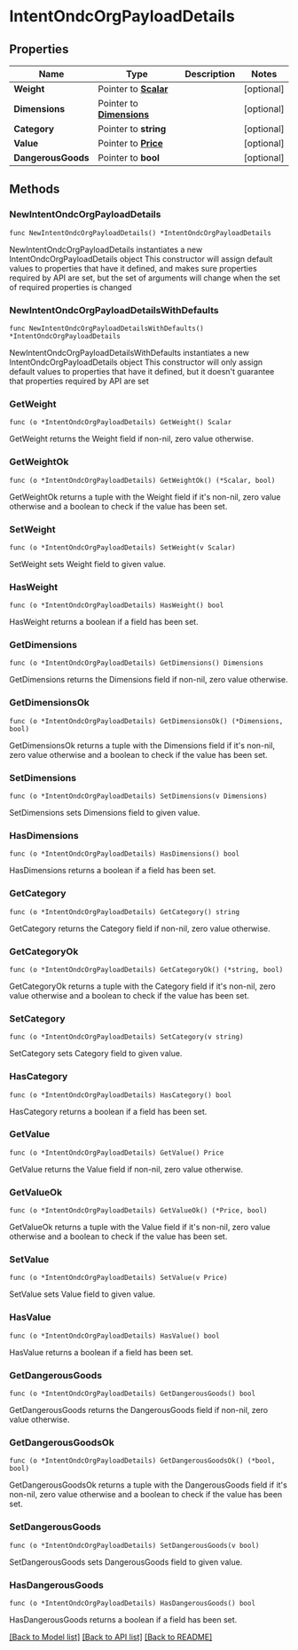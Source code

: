 # IntentOndcOrgPayloadDetails

## Properties

Name | Type | Description | Notes
------------ | ------------- | ------------- | -------------
**Weight** | Pointer to [**Scalar**](Scalar.md) |  | [optional] 
**Dimensions** | Pointer to [**Dimensions**](Dimensions.md) |  | [optional] 
**Category** | Pointer to **string** |  | [optional] 
**Value** | Pointer to [**Price**](Price.md) |  | [optional] 
**DangerousGoods** | Pointer to **bool** |  | [optional] 

## Methods

### NewIntentOndcOrgPayloadDetails

`func NewIntentOndcOrgPayloadDetails() *IntentOndcOrgPayloadDetails`

NewIntentOndcOrgPayloadDetails instantiates a new IntentOndcOrgPayloadDetails object
This constructor will assign default values to properties that have it defined,
and makes sure properties required by API are set, but the set of arguments
will change when the set of required properties is changed

### NewIntentOndcOrgPayloadDetailsWithDefaults

`func NewIntentOndcOrgPayloadDetailsWithDefaults() *IntentOndcOrgPayloadDetails`

NewIntentOndcOrgPayloadDetailsWithDefaults instantiates a new IntentOndcOrgPayloadDetails object
This constructor will only assign default values to properties that have it defined,
but it doesn't guarantee that properties required by API are set

### GetWeight

`func (o *IntentOndcOrgPayloadDetails) GetWeight() Scalar`

GetWeight returns the Weight field if non-nil, zero value otherwise.

### GetWeightOk

`func (o *IntentOndcOrgPayloadDetails) GetWeightOk() (*Scalar, bool)`

GetWeightOk returns a tuple with the Weight field if it's non-nil, zero value otherwise
and a boolean to check if the value has been set.

### SetWeight

`func (o *IntentOndcOrgPayloadDetails) SetWeight(v Scalar)`

SetWeight sets Weight field to given value.

### HasWeight

`func (o *IntentOndcOrgPayloadDetails) HasWeight() bool`

HasWeight returns a boolean if a field has been set.

### GetDimensions

`func (o *IntentOndcOrgPayloadDetails) GetDimensions() Dimensions`

GetDimensions returns the Dimensions field if non-nil, zero value otherwise.

### GetDimensionsOk

`func (o *IntentOndcOrgPayloadDetails) GetDimensionsOk() (*Dimensions, bool)`

GetDimensionsOk returns a tuple with the Dimensions field if it's non-nil, zero value otherwise
and a boolean to check if the value has been set.

### SetDimensions

`func (o *IntentOndcOrgPayloadDetails) SetDimensions(v Dimensions)`

SetDimensions sets Dimensions field to given value.

### HasDimensions

`func (o *IntentOndcOrgPayloadDetails) HasDimensions() bool`

HasDimensions returns a boolean if a field has been set.

### GetCategory

`func (o *IntentOndcOrgPayloadDetails) GetCategory() string`

GetCategory returns the Category field if non-nil, zero value otherwise.

### GetCategoryOk

`func (o *IntentOndcOrgPayloadDetails) GetCategoryOk() (*string, bool)`

GetCategoryOk returns a tuple with the Category field if it's non-nil, zero value otherwise
and a boolean to check if the value has been set.

### SetCategory

`func (o *IntentOndcOrgPayloadDetails) SetCategory(v string)`

SetCategory sets Category field to given value.

### HasCategory

`func (o *IntentOndcOrgPayloadDetails) HasCategory() bool`

HasCategory returns a boolean if a field has been set.

### GetValue

`func (o *IntentOndcOrgPayloadDetails) GetValue() Price`

GetValue returns the Value field if non-nil, zero value otherwise.

### GetValueOk

`func (o *IntentOndcOrgPayloadDetails) GetValueOk() (*Price, bool)`

GetValueOk returns a tuple with the Value field if it's non-nil, zero value otherwise
and a boolean to check if the value has been set.

### SetValue

`func (o *IntentOndcOrgPayloadDetails) SetValue(v Price)`

SetValue sets Value field to given value.

### HasValue

`func (o *IntentOndcOrgPayloadDetails) HasValue() bool`

HasValue returns a boolean if a field has been set.

### GetDangerousGoods

`func (o *IntentOndcOrgPayloadDetails) GetDangerousGoods() bool`

GetDangerousGoods returns the DangerousGoods field if non-nil, zero value otherwise.

### GetDangerousGoodsOk

`func (o *IntentOndcOrgPayloadDetails) GetDangerousGoodsOk() (*bool, bool)`

GetDangerousGoodsOk returns a tuple with the DangerousGoods field if it's non-nil, zero value otherwise
and a boolean to check if the value has been set.

### SetDangerousGoods

`func (o *IntentOndcOrgPayloadDetails) SetDangerousGoods(v bool)`

SetDangerousGoods sets DangerousGoods field to given value.

### HasDangerousGoods

`func (o *IntentOndcOrgPayloadDetails) HasDangerousGoods() bool`

HasDangerousGoods returns a boolean if a field has been set.


[[Back to Model list]](../README.md#documentation-for-models) [[Back to API list]](../README.md#documentation-for-api-endpoints) [[Back to README]](../README.md)


